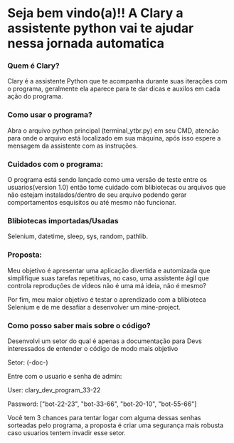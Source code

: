 <h1>Seja bem vindo(a)!! A Clary a assistente python vai te ajudar nessa jornada automatica </h1>
<h3>Quem é Clary?</h3>
<p>Clary é a assistente Python que te acompanha durante suas iterações com o programa, geralmente ela aparece para te dar dicas e auxilos em cada ação do programa. </p>

<h3>Como usar o programa?</h3>
<p>Abra o arquivo python principal (terminal_ytbr.py) em seu CMD, atencão para onde o arquivo está localizado em sua máquina, após isso espere a mensagem da assistente com as instruções.
</p>

<h3>Cuidados com o programa:</h3>
<p>O programa está sendo lançado como uma versão de teste entre os usuarios(version 1.0) então tome cuidado com blibiotecas ou arquivos que não estejam instalados/dentro de seu arquivo podendo gerar comportamentos esquisitos ou até mesmo não funcionar.</p>

<h3>Blibiotecas importadas/Usadas</h3>
<p>Selenium, datetime, sleep, sys, random, pathlib.</p>

<h3>Proposta:</h3>
<p>Meu objetivo é apresentar uma aplicação divertida e automizada que simplifique suas tarefas repetitivas, no caso, uma assistente ágil que controla reproduções de vídeos não é uma má ideia, não é mesmo?</p>
<p>Por fim, meu maior objetivo é testar o aprendizado com a blibioteca Selenium e de me desafiar a desenvolver um mine-project.</p>


<h3>Como posso saber mais sobre o código?</h3>
<p>Desenvolvi um setor do qual é apenas a documentação para Devs interessados de entender o código de modo mais objetivo</p>
<p>Setor: (-doc-) </p>
<p>Entre com o usuario e senha de admin:</p>
<p>User: clary_dev_program_33-22</p>
<p>Password: ["bot-22-23", "bot-33-66", "bot-20-10", "bot-55-66"]</p>
<p>Você tem 3 chances para tentar logar com alguma dessas senhas sorteadas pelo programa, a proposta é criar uma segurança mais robusta caso usuarios tentem invadir esse setor.</p>

